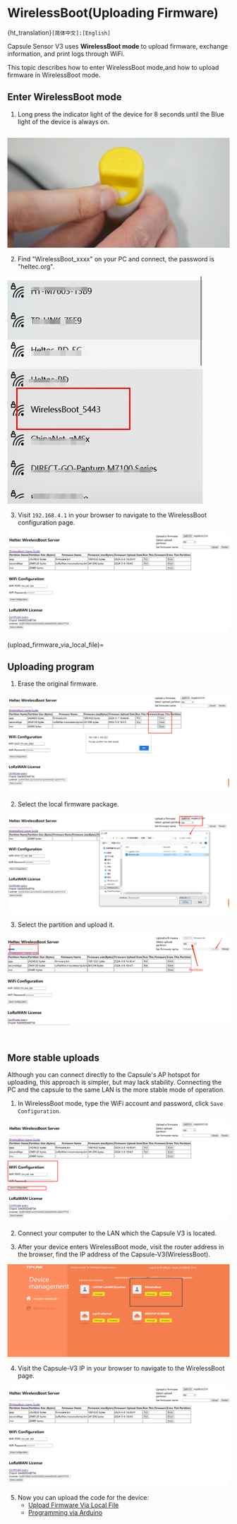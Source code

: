 # WirelessBoot(Uploading Firmware)

{ht_translation}`[简体中文]:[English]`

Capsule Sensor V3 uses **WirelessBoot mode** to upload firmware, exchange information, and print logs through WiFi. 

This topic describes how to enter WirelessBoot mode,and how to upload firmware in WirelessBoot mode.

## Enter WirelessBoot mode
1. Long press the indicator light of the device for 8 seconds until the Blue light of the device is always on.

``` {Note} Some early devices may require a regular press of 16 seconds.
```

![](img/01.png)

2. Find "WirelessBoot_xxxx" on your PC and connect, the password is "heltec.org".

![](img/02.png)

3. Visit `192.168.4.1` in your browser to navigate to the WirelessBoot configuration page.

![](img/10.png)

(upload_firmware_via_local_file)=
## Uploading program
1. Erase the original firmware.

![](img/11.png)

2. Select the local firmware package.

![](img/12.png)

3. Select the partition and upload it.

![](img/13.png)

``` {Tip} Notice the progress bar at the top left, please upload one firmware before uploading another.
```

``` {Tip} Note the size of the capacity of each partition, do not allow the uploaded firmware size to exceed the capacity of the partition.
```

## More stable uploads
Although you can connect directly to the Capsule's AP hotspot for uploading, this approach is simpler, but may lack stability. Connecting the PC and the capsule to the same LAN is the more stable mode of operation.

1. In WirelessBoot mode, type the WiFi account and password, click `Save Configuration`.

![](img/04.png)

2. Connect your computer to the LAN which the Capsule V3 is located.

3. After your device enters WirelessBoot mode,  visit the router address in the browser, find the IP address of the Capsule-V3(WirelessBoot).

![](img/09.png)

4. Visit the Capsule-V3 IP in your browser to navigate to the WirelessBoot page.

![](img/10.png)

5. Now you can upload the code for the device:
   - [Upload Firmware Via Local File](upload_firmware_via_local_file)
   - [Programming via Arduino](https://docs.heltec.org/en/node/esp32/capsule_sensor_v3/programming_via_arduino.html)

